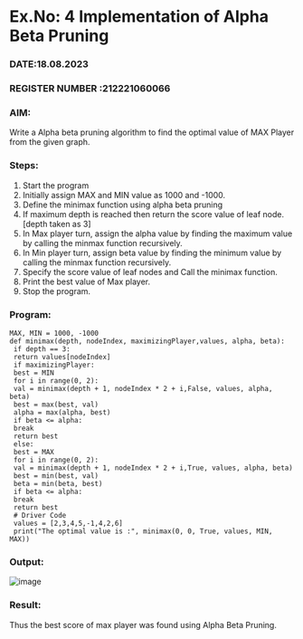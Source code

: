 # Ex.No: 4   Implementation of Alpha Beta Pruning 
### DATE:18.08.2023                                                                            
### REGISTER NUMBER :212221060066 
### AIM: 
Write a Alpha beta pruning algorithm to find the optimal value of MAX Player from the given graph.
### Steps:
1. Start the program
2. Initially  assign MAX and MIN value as 1000 and -1000.
3.  Define the minimax function  using alpha beta pruning
4.  If maximum depth is reached then return the score value of leaf node. [depth taken as 3]
5.  In Max player turn, assign the alpha value by finding the maximum value by calling the minmax function recursively.
6.  In Min player turn, assign beta value by finding the minimum value by calling the minmax function recursively.
7.  Specify the score value of leaf nodes and Call the minimax function.
8.  Print the best value of Max player.
9.  Stop the program. 

### Program:
```
MAX, MIN = 1000, -1000
def minimax(depth, nodeIndex, maximizingPlayer,values, alpha, beta):
 if depth == 3:
 return values[nodeIndex]
 if maximizingPlayer:
 best = MIN
 for i in range(0, 2):
 val = minimax(depth + 1, nodeIndex * 2 + i,False, values, alpha, beta)
 best = max(best, val)
 alpha = max(alpha, best)
 if beta <= alpha:
 break
 return best
 else:
 best = MAX
 for i in range(0, 2):
 val = minimax(depth + 1, nodeIndex * 2 + i,True, values, alpha, beta)
 best = min(best, val)
 beta = min(beta, best)
 if beta <= alpha:
 break
 return best
 # Driver Code
 values = [2,3,4,5,-1,4,2,6]
 print("The optimal value is :", minimax(0, 0, True, values, MIN, MAX))
```










### Output:
![image](https://github.com/Gopika-5/AI_Lab_2023-24/assets/147976522/3fd00835-7996-44a2-9d13-bd4dd9268903)




### Result:
Thus the best score of max player was found using Alpha Beta Pruning.
